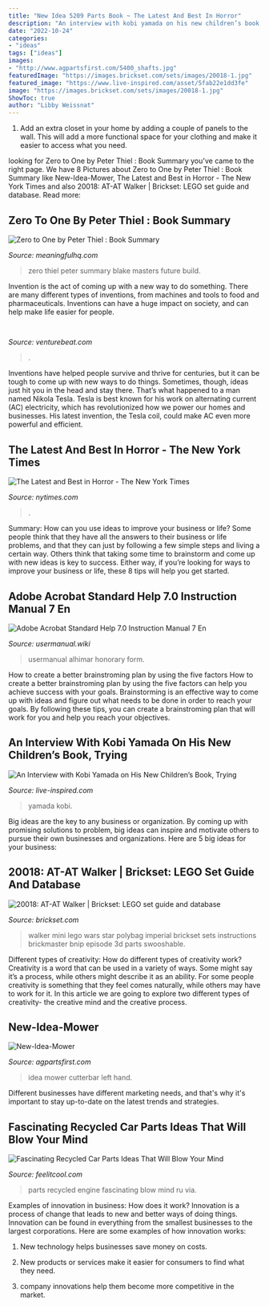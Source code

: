 ```yaml
---
title: "New Idea 5209 Parts Book ~ The Latest And Best In Horror"
description: "An interview with kobi yamada on his new children’s book, trying"
date: "2022-10-24"
categories:
- "ideas"
tags: ["ideas"]
images:
- "http://www.agpartsfirst.com/5400_shafts.jpg"
featuredImage: "https://images.brickset.com/sets/images/20018-1.jpg"
featured_image: "https://www.live-inspired.com/asset/5fab22e1dd3fe"
image: "https://images.brickset.com/sets/images/20018-1.jpg"
ShowToc: true
author: "Libby Weissnat"
---
```



1. Add an extra closet in your home by adding a couple of panels to the wall. This will add a more functional space for your clothing and make it easier to access what you need.

	

		
looking for Zero to One by Peter Thiel : Book Summary you've came to the right page. We have 8 Pictures about Zero to One by Peter Thiel : Book Summary like New-Idea-Mower, The Latest and Best in Horror - The New York Times and also 20018: AT-AT Walker | Brickset: LEGO set guide and database. Read more:
		
    
## Zero To One By Peter Thiel : Book Summary

<img loading=lazy src="https://www.meaningfulhq.com/images/zero-to-one-cover-art.jpg" onerror="this.onerror=null;this.src='https://tse2.mm.bing.net/th?id=OIP.dEvHJ4pauILr5NXGvN4w4AHaLM&amp;pid=15.1';" alt="Zero to One by Peter Thiel : Book Summary">

_Source: meaningfulhq.com_

>zero thiel peter summary blake masters future build. 

	

Invention is the act of coming up with a new way to do something. There are many different types of inventions, from machines and tools to food and pharmaceuticals. Inventions can have a huge impact on society, and can help make life easier for people.

    
## 

<img loading=lazy src="https://venturebeat.com/wp-content/uploads/2019/11/sirired.jpg" onerror="this.onerror=null;this.src='https://tse3.mm.bing.net/th?id=OIP.JLRusF0NhdqAVoxmYe6LnQHaDt&amp;pid=15.1';" alt="">

_Source: venturebeat.com_

>. 

	

Inventions have helped people survive and thrive for centuries, but it can be tough to come up with new ways to do things. Sometimes, though, ideas just hit you in the head and stay there. That’s what happened to a man named Nikola Tesla. Tesla is best known for his work on alternating current (AC) electricity, which has revolutionized how we power our homes and businesses. His latest invention, the Tesla coil, could make AC even more powerful and efficient.

    
## The Latest And Best In Horror - The New York Times

<img loading=lazy src="https://static01.nyt.com/images/2016/10/30/books/30Horror-RAFFERTY-1/30Horror-RAFFERTY-1-articleLarge.jpg?quality=75&amp;auto=webp&amp;disable=upscale" onerror="this.onerror=null;this.src='https://tse2.mm.bing.net/th?id=OIP.EXPYI7bk8re8b2P3VdrmmAHaLL&amp;pid=15.1';" alt="The Latest and Best in Horror - The New York Times">

_Source: nytimes.com_

>. 

	

Summary: How can you use ideas to improve your business or life?
Some people think that they have all the answers to their business or life problems, and that they can just by following a few simple steps and living a certain way. Others think that taking some time to brainstorm and come up with new ideas is key to success. Either way, if you’re looking for ways to improve your business or life, these 8 tips will help you get started.

    
## Adobe Acrobat Standard Help 7.0 Instruction Manual 7 En

<img loading=lazy src="https://usermanual.wiki/adobe/acrobat7standarden.1111513595-User-Guide-Page-1.png" onerror="this.onerror=null;this.src='https://tse3.mm.bing.net/th?id=OIP.fmkXnFcWx962l9DAyx57eQHaGt&amp;pid=15.1';" alt="Adobe Acrobat Standard Help 7.0 Instruction Manual 7 En">

_Source: usermanual.wiki_

>usermanual alhimar honorary form. 

	

How to create a better brainstroming plan by using the five factors
How to create a better brainstroming plan by using the five factors can help you achieve success with your goals. Brainstorming is an effective way to come up with ideas and figure out what needs to be done in order to reach your goals. By following these tips, you can create a brainstroming plan that will work for you and help you reach your objectives.

    
## An Interview With Kobi Yamada On His New Children’s Book, Trying

<img loading=lazy src="https://www.live-inspired.com/asset/5fab22e1dd3fe" onerror="this.onerror=null;this.src='https://tse4.mm.bing.net/th?id=OIP.Mqda3MYPMUvjA9HgqBqvpAHaE1&amp;pid=15.1';" alt="An Interview with Kobi Yamada on His New Children’s Book, Trying">

_Source: live-inspired.com_

>yamada kobi. 

	

Big ideas are the key to any business or organization. By coming up with promising solutions to problem, big ideas can inspire and motivate others to pursue their own businesses and organizations. Here are 5 big ideas for your business: 

    
## 20018: AT-AT Walker | Brickset: LEGO Set Guide And Database

<img loading=lazy src="https://images.brickset.com/sets/images/20018-1.jpg" onerror="this.onerror=null;this.src='https://tse1.mm.bing.net/th?id=OIP.urvHWiE5VHQAMBVWHFdkPwHaGa&amp;pid=15.1';" alt="20018: AT-AT Walker | Brickset: LEGO set guide and database">

_Source: brickset.com_

>walker mini lego wars star polybag imperial brickset sets instructions brickmaster bnip episode 3d parts swooshable. 

	

Different types of creativity: How do different types of creativity work?
Creativity is a word that can be used in a variety of ways. Some might say it’s a process, while others might describe it as an ability. For some people creativity is something that they feel comes naturally, while others may have to work for it. In this article we are going to explore two different types of creativity- the creative mind and the creative process.

    
## New-Idea-Mower

<img loading=lazy src="http://www.agpartsfirst.com/5400_shafts.jpg" onerror="this.onerror=null;this.src='https://tse4.mm.bing.net/th?id=OIP.BqSXupIX5i9tjJFF2izO0gHaFi&amp;pid=15.1';" alt="New-Idea-Mower">

_Source: agpartsfirst.com_

>idea mower cutterbar left hand. 

	

Different businesses have different marketing needs, and that's why it's important to stay up-to-date on the latest trends and strategies.

    
## Fascinating Recycled Car Parts Ideas That Will Blow Your Mind

<img loading=lazy src="http://feelitcool.com/wp-content/uploads/2016/12/recycled-car-parts9.jpg" onerror="this.onerror=null;this.src='https://tse2.mm.bing.net/th?id=OIP.d08RF3bR5BCHHESIR9kYHAHaIo&amp;pid=15.1';" alt="Fascinating Recycled Car Parts Ideas That Will Blow Your Mind">

_Source: feelitcool.com_

>parts recycled engine fascinating blow mind ru via. 

	

Examples of innovation in business: How does it work?
Innovation is a process of change that leads to new and better ways of doing things. Innovation can be found in everything from the smallest businesses to the largest corporations. Here are some examples of how innovation works:
1. New technology helps businesses save money on costs.

2. New products or services make it easier for consumers to find what they need.

3. company innovations help them become more competitive in the market.


